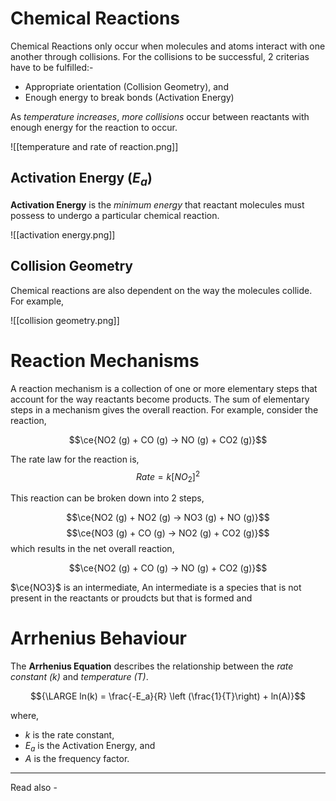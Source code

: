# Chemical Reactions

Chemical Reactions only occur when molecules and atoms interact with one another through collisions. For the collisions to be successful, 2 criterias have to be fulfilled:-
- Appropriate orientation (Collision Geometry), and
- Enough energy to break bonds (Activation Energy)

As *temperature increases*, *more collisions* occur between reactants with enough energy for the reaction to occur.


![[temperature and rate of reaction.png]]


## Activation Energy (${E_a}$)

**Activation Energy** is the *minimum energy* that reactant molecules must possess to undergo a particular chemical reaction.

![[activation energy.png]]

## Collision Geometry

Chemical reactions are also dependent on the way the molecules collide. For example,

![[collision geometry.png]]


# Reaction Mechanisms

A reaction mechanism is a collection of one or more elementary steps that account for the way reactants become products. The sum of elementary steps in a mechanism gives the overall reaction. For example, consider the reaction,

$$\ce{NO2 (g) + CO (g) -> NO (g) + CO2 (g)}$$


The rate law for the reaction is,
$${ Rate  = k[NO_2]^2}$$

This reaction can be broken down into 2 steps,

$$\ce{NO2 (g) + NO2 (g) -> NO3 (g) + NO (g)}$$
$$\ce{NO3 (g) + CO (g) -> NO2 (g) + CO2 (g)}$$
which results in the net overall reaction,

$$\ce{NO2 (g) + CO (g) -> NO (g) + CO2 (g)}$$

$\ce{NO3}$ is an intermediate, An intermediate is a species that is not present in the reactants or proudcts but that is formed and 


# Arrhenius Behaviour

The **Arrhenius Equation** describes the relationship between the *rate constant (k)* and *temperature (T)*.

$${\LARGE ln(k) = \frac{-E_a}{R} \left (\frac{1}{T}\right) + ln(A)}$$

where,
- *k* is the rate constant,
- ${E_a}$ is the Activation Energy, and
- *A* is the frequency factor.




---
Read also - 